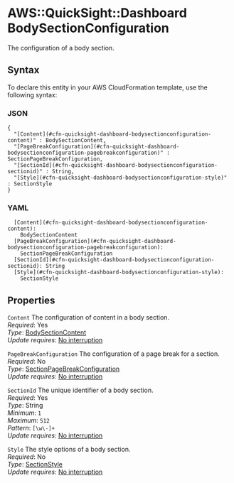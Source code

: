 # AWS::QuickSight::Dashboard BodySectionConfiguration<a name="aws-properties-quicksight-dashboard-bodysectionconfiguration"></a>

The configuration of a body section\.

## Syntax<a name="aws-properties-quicksight-dashboard-bodysectionconfiguration-syntax"></a>

To declare this entity in your AWS CloudFormation template, use the following syntax:

### JSON<a name="aws-properties-quicksight-dashboard-bodysectionconfiguration-syntax.json"></a>

```
{
  "[Content](#cfn-quicksight-dashboard-bodysectionconfiguration-content)" : BodySectionContent,
  "[PageBreakConfiguration](#cfn-quicksight-dashboard-bodysectionconfiguration-pagebreakconfiguration)" : SectionPageBreakConfiguration,
  "[SectionId](#cfn-quicksight-dashboard-bodysectionconfiguration-sectionid)" : String,
  "[Style](#cfn-quicksight-dashboard-bodysectionconfiguration-style)" : SectionStyle
}
```

### YAML<a name="aws-properties-quicksight-dashboard-bodysectionconfiguration-syntax.yaml"></a>

```
  [Content](#cfn-quicksight-dashboard-bodysectionconfiguration-content):
    BodySectionContent
  [PageBreakConfiguration](#cfn-quicksight-dashboard-bodysectionconfiguration-pagebreakconfiguration):
    SectionPageBreakConfiguration
  [SectionId](#cfn-quicksight-dashboard-bodysectionconfiguration-sectionid): String
  [Style](#cfn-quicksight-dashboard-bodysectionconfiguration-style):
    SectionStyle
```

## Properties<a name="aws-properties-quicksight-dashboard-bodysectionconfiguration-properties"></a>

`Content` <a name="cfn-quicksight-dashboard-bodysectionconfiguration-content"></a>
The configuration of content in a body section\.  
_Required_: Yes  
_Type_: [BodySectionContent](aws-properties-quicksight-dashboard-bodysectioncontent.md)  
_Update requires_: [No interruption](https://docs.aws.amazon.com/AWSCloudFormation/latest/UserGuide/using-cfn-updating-stacks-update-behaviors.html#update-no-interrupt)

`PageBreakConfiguration` <a name="cfn-quicksight-dashboard-bodysectionconfiguration-pagebreakconfiguration"></a>
The configuration of a page break for a section\.  
_Required_: No  
_Type_: [SectionPageBreakConfiguration](aws-properties-quicksight-dashboard-sectionpagebreakconfiguration.md)  
_Update requires_: [No interruption](https://docs.aws.amazon.com/AWSCloudFormation/latest/UserGuide/using-cfn-updating-stacks-update-behaviors.html#update-no-interrupt)

`SectionId` <a name="cfn-quicksight-dashboard-bodysectionconfiguration-sectionid"></a>
The unique identifier of a body section\.  
_Required_: Yes  
_Type_: String  
_Minimum_: `1`  
_Maximum_: `512`  
_Pattern_: `[\w\-]+`  
_Update requires_: [No interruption](https://docs.aws.amazon.com/AWSCloudFormation/latest/UserGuide/using-cfn-updating-stacks-update-behaviors.html#update-no-interrupt)

`Style` <a name="cfn-quicksight-dashboard-bodysectionconfiguration-style"></a>
The style options of a body section\.  
_Required_: No  
_Type_: [SectionStyle](aws-properties-quicksight-dashboard-sectionstyle.md)  
_Update requires_: [No interruption](https://docs.aws.amazon.com/AWSCloudFormation/latest/UserGuide/using-cfn-updating-stacks-update-behaviors.html#update-no-interrupt)
